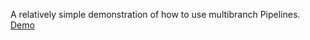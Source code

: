A relatively simple demonstration of how to use multibranch Pipelines.
[Demo](https://hub.docker.com/r/jenkinsci/pipeline-as-code-github-demo/)
